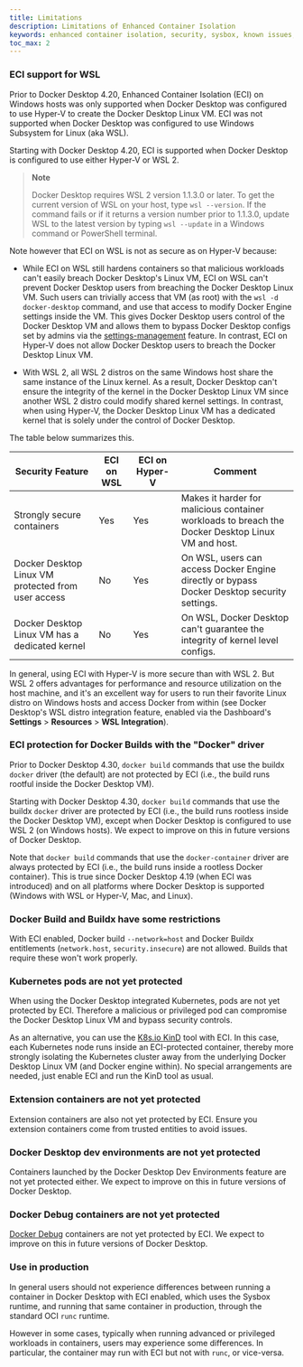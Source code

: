 ```yaml
---
title: Limitations
description: Limitations of Enhanced Container Isolation
keywords: enhanced container isolation, security, sysbox, known issues, Docker Desktop
toc_max: 2
---
```


### ECI support for WSL

Prior to Docker Desktop 4.20, Enhanced Container Isolation (ECI) on
Windows hosts was only supported when Docker Desktop was configured to use
Hyper-V to create the Docker Desktop Linux VM. ECI was not supported when Docker
Desktop was configured to use Windows Subsystem for Linux (aka WSL).

Starting with Docker Desktop 4.20, ECI is supported when Docker Desktop is
configured to use either Hyper-V or WSL 2.

>**Note**
>
> Docker Desktop requires WSL 2 version 1.1.3.0 or later. To get the current
> version of WSL on your host, type `wsl --version`. If the command fails or if
> it returns a version number prior to 1.1.3.0, update WSL to the latest version
> by typing `wsl --update` in a Windows command or PowerShell terminal.

Note however that ECI on WSL is not as secure as on Hyper-V because:

* While ECI on WSL still hardens containers so that malicious workloads can't
  easily breach Docker Desktop's Linux VM, ECI on WSL can't prevent Docker
  Desktop users from breaching the Docker Desktop Linux VM. Such users can
  trivially access that VM (as root) with the `wsl -d docker-desktop` command,
  and use that access to modify Docker Engine settings inside the VM. This gives
  Docker Desktop users control of the Docker Desktop VM and allows them to
  bypass Docker Desktop configs set by admins via the
  [settings-management](../settings-management/index.md) feature. In contrast,
  ECI on Hyper-V does not allow Docker Desktop users to breach the Docker
  Desktop Linux VM.

* With WSL 2, all WSL 2 distros on the same Windows host share the same instance
  of the Linux kernel. As a result, Docker Desktop can't ensure the integrity of
  the kernel in the Docker Desktop Linux VM since another WSL 2 distro could
  modify shared kernel settings. In contrast, when using Hyper-V, the Docker
  Desktop Linux VM has a dedicated kernel that is solely under the control of
  Docker Desktop.

The table below summarizes this.

| Security Feature                                   | ECI on WSL   | ECI on Hyper-V   | Comment               |
| -------------------------------------------------- | ------------ | ---------------- | --------------------- |
| Strongly secure containers                         | Yes          | Yes              | Makes it harder for malicious container workloads to breach the Docker Desktop Linux VM and host. |
| Docker Desktop Linux VM protected from user access | No           | Yes              | On WSL, users can access Docker Engine directly or bypass Docker Desktop security settings. |
| Docker Desktop Linux VM has a dedicated kernel     | No           | Yes              | On WSL, Docker Desktop can't guarantee the integrity of kernel level configs. |

In general, using ECI with Hyper-V is more secure than with WSL 2. But WSL 2
offers advantages for performance and resource utilization on the host machine,
and it's an excellent way for users to run their favorite Linux distro on
Windows hosts and access Docker from within (see Docker Desktop's WSL distro
integration feature, enabled via the Dashboard's **Settings** > **Resources** > **WSL Integration**).

### ECI protection for Docker Builds with the "Docker" driver

Prior to Docker Desktop 4.30, `docker build` commands that use the buildx
`docker` driver (the default) are not protected by ECI (i.e., the build runs
rootful inside the Docker Desktop VM).

Starting with Docker Desktop 4.30, `docker build` commands that use the buildx
`docker` driver are protected by ECI (i.e., the build runs rootless inside
the Docker Desktop VM), except when Docker Desktop is configured to use WSL 2
(on Windows hosts). We expect to improve on this in future versions of Docker
Desktop.

Note that `docker build` commands that use the `docker-container` driver are
always protected by ECI (i.e., the build runs inside a rootless Docker
container). This is true since Docker Desktop 4.19 (when ECI was introduced) and
on all platforms where Docker Desktop is supported (Windows with WSL or Hyper-V,
Mac, and Linux).

### Docker Build and Buildx have some restrictions

With ECI enabled, Docker build `--network=host` and Docker Buildx entitlements
(`network.host`, `security.insecure`) are not allowed. Builds that require
these won't work properly.

### Kubernetes pods are not yet protected

When using the Docker Desktop integrated Kubernetes, pods are not yet protected
by ECI. Therefore a malicious or privileged pod can compromise the Docker
Desktop Linux VM and bypass security controls.

As an alternative, you can use the [K8s.io KinD](https://kind.sigs.k8s.io/) tool
with ECI. In this case, each Kubernetes node runs inside an ECI-protected
container, thereby more strongly isolating the Kubernetes cluster away from the
underlying Docker Desktop Linux VM (and Docker engine within). No special
arrangements are needed, just enable ECI and run the KinD tool as usual.

### Extension containers are not yet protected

Extension containers are also not yet protected by ECI. Ensure you extension
containers come from trusted entities to avoid issues.

### Docker Desktop dev environments are not yet protected

Containers launched by the Docker Desktop Dev Environments feature are not yet
protected either. We expect to improve on this in future versions of Docker
Desktop.

### Docker Debug containers are not yet protected

[Docker Debug](https://docs.docker.com/reference/cli/docker/debug/) containers
are not yet protected by ECI. We expect to improve on this in future versions of
Docker Desktop.

### Use in production

In general users should not experience differences between running a container
in Docker Desktop with ECI enabled, which uses the Sysbox runtime, and running
that same container in production, through the standard OCI `runc` runtime.

However in some cases, typically when running advanced or privileged workloads in
containers, users may experience some differences. In particular, the container
may run with ECI but not with `runc`, or vice-versa.

